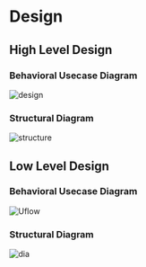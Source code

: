 
# Design
## High Level Design
### Behavioral Usecase Diagram
![design](https://user-images.githubusercontent.com/94157594/142619392-6d77b4cf-56b8-414e-a1c0-d711fa1d0ec6.png)
### Structural Diagram
![structure](https://user-images.githubusercontent.com/94157594/142619583-0adf1447-a221-47b8-bfd6-6eb49722c074.png)
## Low Level Design
### Behavioral Usecase Diagram
![Uflow](https://user-images.githubusercontent.com/94157594/142619744-8f38570a-5762-4af8-ae8a-cf800e438163.png)
### Structural Diagram
![dia](https://user-images.githubusercontent.com/94157594/142619932-616dd4c5-a3e8-473f-b0e0-aa695c219f42.png)


